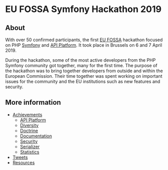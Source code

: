 # EU FOSSA Symfony Hackathon 2019

## About

With over 50 confirmed participants, the first [EU FOSSA](https://joinup.ec.europa.eu/collection/eu-fossa-2/about) hackathon focused on PHP [Symfony](https://symfony.com) and [API Platform](https://api-platform.com/).
It took place in Brussels on 6 and 7 April 2019.

During the hackathon, some of the most active developers from the PHP Symfony community got together, many for the first time. The purpose of the hackathon was to bring together developers from outside and within the European Commission. Their time together was spent working on important issues for the community and the EU institutions such as new features and security.

## More information

* [Achievements](achievements.md)
  * [API Platform](api-platform.md)
  * [Diversity](diversity.md)
  * [Doctrine](doctrine.md)
  * [Documentation](documentation.md)
  * [Security](security.md)
  * [Serializer](serializer.md)
  * [Statistics](statistics.md)
* [Tweets](tweets.md)
* [Resources](resources.md)
